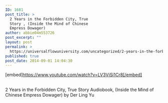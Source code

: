 ```yaml
---
ID: 1681
post_title: >
  2 Years in the Forbidden City, True
  Story , (Inside the Mind of Chinese
  Empress Dowager)
author: abbie04m553726
post_excerpt: ""
layout: post
permalink: >
  https://universalflowuniversity.com/uncategorized/2-years-in-the-forbidden-city-true-story-inside-the-mind-of-chinese-empress-dowager/
published: true
post_date: 2014-09-01 14:04:30
---
```

[embed]https://www.youtube.com/watch?v=LV3ViSi1Cr8[/embed]</br></br>
<p>2 Years in the Forbidden City, True Story Audiobook, (Inside the Mind of Chinese Empress Dowager) by Der Ling Yu</p>